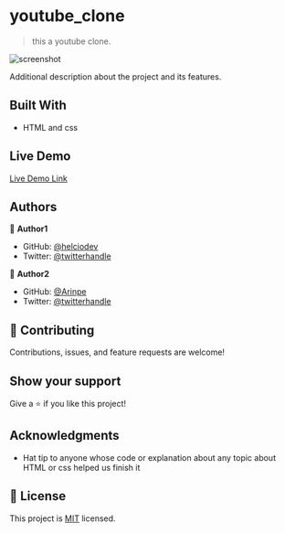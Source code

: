 # youtube_clone

> this a youtube clone.

![screenshot](./app_screenshot.png)

Additional description about the project and its features.

## Built With

- HTML and css


## Live Demo

[Live Demo Link](https://livedemo.com)

## Authors

👤 **Author1**

- GitHub: [@helciodev](https://github.com/helciodev)
- Twitter: [@twitterhandle](https://twitter.com/@helcio_bruno)

👤 **Author2**

- GitHub: [@Arinpe](https://github.com/Arinpe)
- Twitter: [@twitterhandle](https://twitter.com/_detola_)

## 🤝 Contributing

Contributions, issues, and feature requests are welcome!


## Show your support

Give a ⭐️ if you like this project!

## Acknowledgments

- Hat tip to anyone whose code or explanation about any topic about HTML or css helped us finish it


## 📝 License

This project is [MIT](lic.url) licensed.

